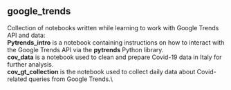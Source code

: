 ## google_trends
Collection of notebooks written while learning to work with Google Trends API and data: \
**Pytrends_intro** is a notebook containing instructions on how to interact with the Google Trends API via the **pytrends** Python library. \
**cov_data** is a notebook used to clean and prepare Covid-19 data in Italy for further analysis.\
**cov_gt_collection** is the notebook used to collect daily data about Covid-related queries from Google Trends.\

